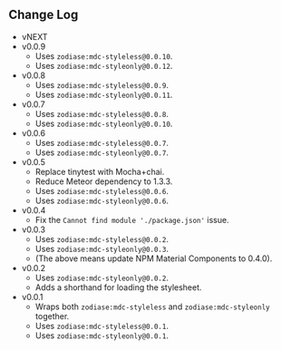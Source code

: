 Change Log
------------------------------------------------------------------------------
* vNEXT
* v0.0.9
    * Uses `zodiase:mdc-styleless@0.0.10`.
    * Uses `zodiase:mdc-styleonly@0.0.12`.
* v0.0.8
    * Uses `zodiase:mdc-styleless@0.0.9`.
    * Uses `zodiase:mdc-styleonly@0.0.11`.
* v0.0.7
    * Uses `zodiase:mdc-styleless@0.0.8`.
    * Uses `zodiase:mdc-styleonly@0.0.10`.
* v0.0.6
    * Uses `zodiase:mdc-styleless@0.0.7`.
    * Uses `zodiase:mdc-styleonly@0.0.7`.
* v0.0.5
    * Replace tinytest with Mocha+chai.
    * Reduce Meteor dependency to 1.3.3.
    * Uses `zodiase:mdc-styleless@0.0.6`.
    * Uses `zodiase:mdc-styleonly@0.0.6`.
* v0.0.4
    * Fix the `Cannot find module './package.json'` issue.
* v0.0.3
    * Uses `zodiase:mdc-styleless@0.0.2`.
    * Uses `zodiase:mdc-styleonly@0.0.3`.
    * (The above means update NPM Material Components to 0.4.0).
* v0.0.2
    * Uses `zodiase:mdc-styleonly@0.0.2`.
    * Adds a shorthand for loading the stylesheet.
* v0.0.1
    * Wraps both `zodiase:mdc-styleless` and `zodiase:mdc-styleonly` together.
    * Uses `zodiase:mdc-styleless@0.0.1`.
    * Uses `zodiase:mdc-styleonly@0.0.1`.
